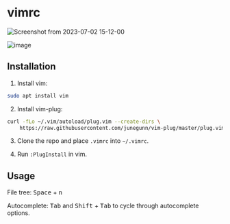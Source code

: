 # vimrc

![Screenshot from 2023-07-02 15-12-00](https://github.com/joshjkk/vimrc/assets/97398293/5a18234f-5887-4a48-86c8-9e048bf87427)

![image](https://github.com/joshjkk/vimrc/assets/97398293/69661487-b2e6-41cc-a38f-45e878c21223)


## Installation

1. Install vim:

``` bash
sudo apt install vim
```

2. Install vim-plug:

``` bash
curl -fLo ~/.vim/autoload/plug.vim --create-dirs \
    https://raw.githubusercontent.com/junegunn/vim-plug/master/plug.vim
```

3. Clone the repo and place ```.vimrc``` into ```~/.vimrc```.

4. Run ```:PlugInstall``` in vim.

## Usage

File tree: <kbd>Space</kbd> + <kbd>n</kbd>

Autocomplete: <kbd>Tab</kbd> and <kbd>Shift</kbd> + <kbd>Tab</kbd> to cycle through autocomplete options.
